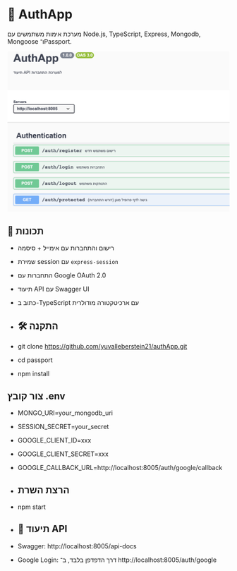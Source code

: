 # 🔐 AuthApp
מערכת אימות משתמשים עם Node.js, TypeScript, Express, Mongodb, Mongoose ו־Passport.

![Auth App Image](./passport/assets/swagger-AuthApp.png)

## 🚀 תכונות

- רישום והתחברות עם אימייל + סיסמה
- שמירת session עם `express-session`
- התחברות עם Google OAuth 2.0
- תיעוד API עם Swagger UI
- כתוב ב-TypeScript עם ארכיטקטורה מודולרית

- ## 🛠 התקנה

- git clone https://github.com/yuvalleberstein21/authApp.git
- cd passport
- npm install
 ##  צור קובץ .env
- MONGO_URI=your_mongodb_uri
- SESSION_SECRET=your_secret
- GOOGLE_CLIENT_ID=xxx
- GOOGLE_CLIENT_SECRET=xxx
- GOOGLE_CALLBACK_URL=http://localhost:8005/auth/google/callback

- ##  הרצת השרת
- npm start

- ## 📘 תיעוד API
- Swagger: http://localhost:8005/api-docs
- Google Login: דרך הדפדפן בלבד, ב־ http://localhost:8005/auth/google

